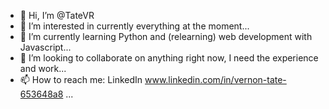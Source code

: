 - 👋 Hi, I’m @TateVR
- 👀 I’m interested in currently everything at the moment...
- 🌱 I’m currently learning Python and (relearning) web development with Javascript...
- 💞️ I’m looking to collaborate on anything right now, I need the experience and work...
- 📫 How to reach me: LinkedIn www.linkedin.com/in/vernon-tate-653648a8 ...

<!---
TateVR/TateVR is a ✨ special ✨ repository because its `README.md` (this file) appears on your GitHub profile.
You can click the Preview link to take a look at your changes.
--->
